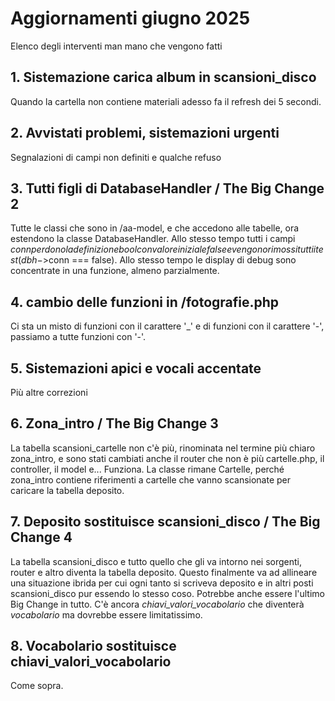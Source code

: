 # Aggiornamenti giugno 2025

Elenco degli interventi man mano che vengono fatti

## 1. Sistemazione carica album in scansioni_disco

Quando la cartella non contiene materiali adesso fa il refresh dei 5 secondi.

## 2. Avvistati problemi, sistemazioni urgenti

Segnalazioni di campi non definiti e qualche refuso

## 3. Tutti figli di DatabaseHandler / The Big Change 2

Tutte le classi che sono in /aa-model, e che accedono alle tabelle,
ora estendono la classe DatabaseHandler.
Allo stesso tempo tutti i campi $conn perdono la definizione bool con
valore iniziale false e vengono rimossi tutti i test (dbh->$conn === false).
Allo stesso tempo le display di debug
sono concentrate in una funzione, almeno
parzialmente.

## 4. cambio delle funzioni in /fotografie.php

Ci sta un misto di funzioni con il carattere '_' e di
funzioni con il carattere '-', passiamo a tutte funzioni con '-'.  

## 5. Sistemazioni apici e vocali accentate

Più altre correzioni

## 6. Zona_intro / The Big Change 3

La tabella scansioni_cartelle non c'è più, rinominata
nel termine più chiaro zona_intro, e sono stati cambiati anche
il router che non è più cartelle.php, il controller,
il model e... Funziona. La classe rimane Cartelle, perché
zona_intro contiene riferimenti a cartelle che vanno scansionate
per caricare la tabella deposito.

## 7. Deposito sostituisce scansioni_disco / The Big Change 4

La tabella scansioni_disco e tutto quello che gli va intorno
nei sorgenti, router e altro diventa la tabella deposito.
Questo finalmente va ad allineare una situazione ibrida per
cui ogni tanto si scriveva deposito e in altri posti scansioni_disco
pur essendo lo stesso coso.
Potrebbe anche essere l'ultimo Big Change in tutto.
C'è ancora *chiavi_valori_vocabolario* che diventerà *vocabolario* ma
dovrebbe essere limitatissimo.

## 8. Vocabolario sostituisce chiavi_valori_vocabolario

Come sopra.
